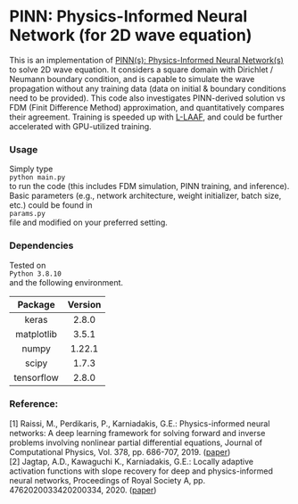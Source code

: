 # PINN: Physics-Informed Neural Network (for 2D wave equation)

This is an implementation of [PINN(s): Physics-Informed Neural Network(s)](https://www.sciencedirect.com/science/article/pii/S0021999118307125) to solve 2D wave equation. It considers a square domain with Dirichlet / Neumann boundary condition, and is capable to simulate the wave propagation without any training data (data on initial & boundary conditions need to be provided). This code also investigates PINN-derived solution vs FDM (Finit Difference Method) approximation, and quantitatively compares their agreement. Training is speeded up with [L-LAAF](https://royalsocietypublishing.org/doi/10.1098/rspa.2020.0334), and could be further accelerated with GPU-utilized training. 

### Usage
Simply type 
<br>
<code>python main.py</code>
<br>
to run the code (this includes FDM simulation, PINN training, and inference). Basic parameters (e.g., network architecture, weight initializer, batch size, etc.) could be found in 
<br>
<code>params.py</code>
<br>
file and modified on your preferred setting. 

### Dependencies
Tested on 
<br>
<code>Python 3.8.10</code>
<br>
and the following environment. 

| Package | Version |
| :---: | :---: |
| keras | 2.8.0 |
| matplotlib|                    3.5.1| 
| numpy|                         1.22.1| 
| scipy|                         1.7.3| 
| tensorflow|                    2.8.0| 

### Reference:
[1] Raissi, M., Perdikaris, P., Karniadakis,  G.E.: Physics-informed neural networks: A deep learning framework for solving forward and inverse problems involving nonlinear partial differential equations, Journal of Computational Physics, Vol. 378, pp. 686-707, 2019. ([paper](https://www.sciencedirect.com/science/article/pii/S0021999118307125))
<br>
[2] Jagtap, A.D., Kawaguchi K., Karniadakis, G.E.: Locally adaptive activation functions with slope recovery for deep and physics-informed neural networks, Proceedings of Royal Society A, pp. 4762020033420200334, 2020. ([paper](https://royalsocietypublishing.org/doi/10.1098/rspa.2020.0334))
